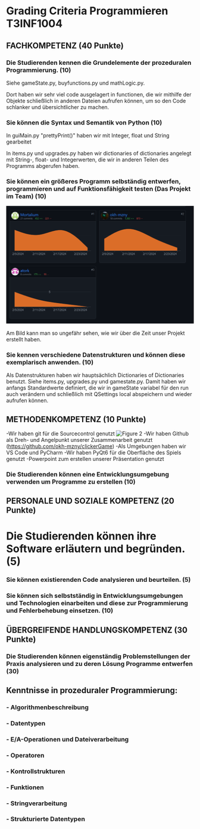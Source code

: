# Grading Criteria Programmieren T3INF1004

## FACHKOMPETENZ (40 Punkte)

### Die Studierenden kennen die Grundelemente der prozeduralen Programmierung. (10)
Siehe gameState.py, buyfunctions.py und mathLogic.py. 

Dort haben wir sehr viel code ausgelagert in functionen, 
die wir mithilfe der Objekte schließlich in anderen Dateien aufrufen können, 
um so den Code schlanker und übersichtlicher zu machen.

### Sie können die Syntax und Semantik von Python (10)

In guiMain.py "prettyPrint()" haben wir mit Integer, float und String gearbeitet

In items.py und upgrades.py haben wir dictionaries of dictionaries angelegt mit String-, float- und Integerwerten, 
die wir in anderen Teilen des Programms abgerufen haben.

### Sie können ein größeres Programm selbständig entwerfen, programmieren und auf Funktionsfähigkeit testen (Das Projekt im Team) (10)

![Figure 1](docs/res/Commithistory.png)

Am Bild kann man so ungefähr sehen, wie wir über die Zeit unser Projekt erstellt haben.

### Sie kennen verschiedene Datenstrukturen und können diese exemplarisch anwenden. (10)

Als Datenstrukturen haben wir hauptsächlich Dictionaries of Dictionaries benutzt. Siehe items.py, upgrades.py und gamestate.py.
Damit haben wir anfangs Standardwerte definiert, die wir in gameState variabel für den run auch verändern 
und schließlich mit QSettings local abspeichern und wieder aufrufen können.

## METHODENKOMPETENZ (10 Punkte)
-Wir haben git für die Sourcecontrol genutzt
![Figure 2](docs/res/Kompetenzen.png)
-Wir haben Github als Dreh- und Angelpunkt unserer Zusammenarbeit genutzt
(https://github.com/okh-mzny/clickerGame)
-Als Umgebungen haben wir VS Code und PyCharm
-Wir haben PyQt6 für die Oberfläche des Spiels genutzt
-Powerpoint zum erstellen unserer Präsentation genutzt


### Die Studierenden können eine Entwicklungsumgebung verwenden um Programme zu erstellen (10)

## PERSONALE UND SOZIALE KOMPETENZ (20 Punkte)

# Die Studierenden können ihre Software erläutern und begründen. (5)

### Sie können existierenden Code analysieren und beurteilen. (5)

### Sie können sich selbstständig in Entwicklungsumgebungen und Technologien einarbeiten und diese zur Programmierung und Fehlerbehebung einsetzen. (10)

## ÜBERGREIFENDE HANDLUNGSKOMPETENZ (30 Punkte)

### Die Studierenden können eigenständig Problemstellungen der Praxis analysieren und zu deren Lösung Programme entwerfen (30)

## Kenntnisse in prozeduraler Programmierung:

### - Algorithmenbeschreibung

### - Datentypen

### - E/A-Operationen und Dateiverarbeitung

### - Operatoren

### - Kontrollstrukturen

### - Funktionen

### - Stringverarbeitung

### - Strukturierte Datentypen
